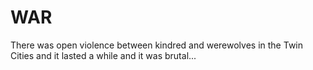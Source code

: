 <!-- TITLE: Lupine Uprsing -->
<!-- SUBTITLE: A quick summary of Lupine Uprsing -->

# WAR
There was open violence between kindred and werewolves in the Twin Cities and it lasted a while and it was brutal...